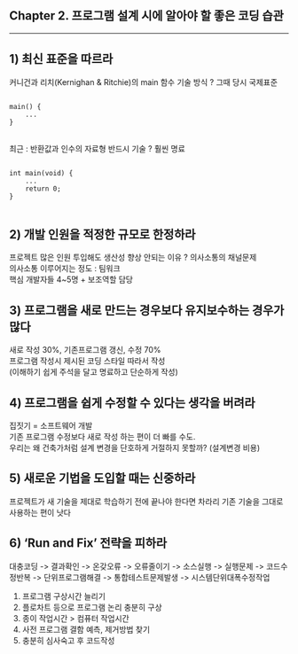 ## Chapter 2. 프로그램 설계 시에 알아야 할 좋은 코딩 습관

---

## 1) 최신 표준을 따르라  

커니건과 리치(Kernighan & Ritchie)의 main 함수 기술 방식 ? 그때 당시 국제표준
<pre>
<code>
main() {
    ...
}
</code>
</pre>

최근 : 반환값과 인수의 자료형 반드시 기술 ? 훨씬 명료
<pre>
<code>
int main(void) {
    ...
    return 0;
}
</code>
</pre>


## 2) 개발 인원을 적정한 규모로 한정하라  

프로젝트 많은 인원 투입해도 생산성 향상 안되는 이유 ? 의사소통의 채널문제  
의사소통 이루어지는 정도 : 팀워크  
핵심 개발자들 4~5명 + 보조역할 담당  


## 3) 프로그램을 새로 만드는 경우보다 유지보수하는 경우가 많다  

새로 작성 30%, 기존프로그램 갱신, 수정 70%  
프로그램 작성시 제시된 코딩 스타일 따라서 작성  
(이해하기 쉽게 주석을 달고 명료하고 단순하게 작성)  


## 4) 프로그램을 쉽게 수정할 수 있다는 생각을 버려라  

집짓기 = 소프트웨어 개발  
기존 프로그램 수정보다 새로 작성 하는 편이 더 빠를 수도.  
우리는 왜 건축가처럼 설계 변경을 단호하게 거절하지 못할까? (설계변경 비용)  


## 5) 새로운 기법을 도입할 때는 신중하라  

프로젝트가 새 기술을 제대로 학습하기 전에 끝나야 한다면 차라리 기존 기술을 그대로 사용하는 편이 낫다  


## 6) ‘Run and Fix’ 전략을 피하라  

대충코딩 -> 결과확인 -> 온갖오류 -> 오류줄이기 -> 소스실행 -> 실행문제 -> 코드수정반복 -> 단위프로그램해결 -> 통합테스트문제발생 -> 시스템단위대폭수정작업  
1. 프로그램 구상시간 늘리기  
2. 플로차트 등으로 프로그램 논리 충분히 구상  
3. 종이 작업시간 > 컴퓨터 작업시간  
4. 사전 프로그램 결함 예측, 제거방법 찾기  
5. 충분히 심사숙고 후 코드작성  


